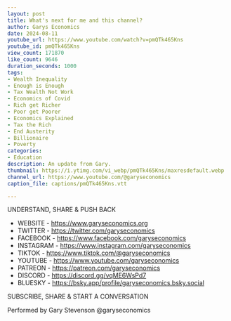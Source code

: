 ```yaml
---
layout: post
title: What's next for me and this channel?
author: Garys Economics
date: 2024-08-11
youtube_url: https://www.youtube.com/watch?v=pmQTk465Kns
youtube_id: pmQTk465Kns
view_count: 171870
like_count: 9646
duration_seconds: 1000
tags:
- Wealth Inequality
- Enough is Enough
- Tax Wealth Not Work
- Economics of Covid
- Rich get Richer
- Poor get Poorer
- Economics Explained
- Tax the Rich
- End Austerity
- Billionaire
- Poverty
categories:
- Education
description: An update from Gary.
thumbnail: https://i.ytimg.com/vi_webp/pmQTk465Kns/maxresdefault.webp
channel_url: https://www.youtube.com/@garyseconomics
caption_file: captions/pmQTk465Kns.vtt

---
```


UNDERSTAND, SHARE & PUSH BACK

- WEBSITE - https://www.garyseconomics.org
- TWITTER  - https://twitter.com/garyseconomics
- FACEBOOK - https://www.facebook.com/garyseconomics
- INSTAGRAM  - https://www.instagram.com/garyseconomics
- TIKTOK - https://www.tiktok.com/@garyseconomics
- YOUTUBE -  https://www.youtube.com/garyseconomics
- PATREON - https://patreon.com/garyseconomics
- DISCORD - https://discord.gg/vqME6WsPd7
- BLUESKY - https://bsky.app/profile/garyseconomics.bsky.social

SUBSCRIBE, SHARE & START A CONVERSATION

Performed by Gary Stevenson
@garyseconomics
